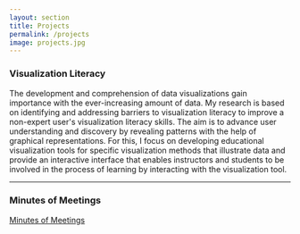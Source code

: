 ```yaml
---
layout: section
title: Projects
permalink: /projects
image: projects.jpg
---
```


### Visualization Literacy

The development and comprehension of data visualizations gain importance with the ever-increasing amount of data. My research is based on identifying and addressing barriers to visualization literacy to improve a non-expert user's visualization literacy skills. The aim is to advance user understanding and discovery by revealing patterns with the help of graphical representations. For this, I focus on developing educational visualization tools for specific visualization methods that illustrate data and provide an interactive interface that enables instructors and students to be involved in the process of learning by interacting with the visualization tool.

---

### Minutes of Meetings
<a href="https://github.com/elifefirat/elifefirat.github.io/tree/master/sections/minutes1" target="_blank">Minutes of Meetings</a>

